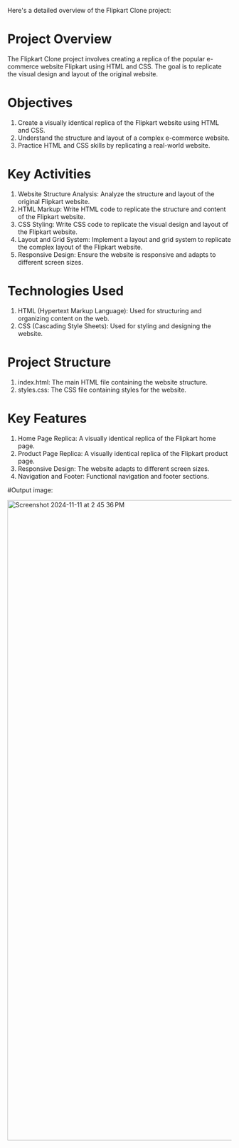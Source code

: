 Here's a detailed overview of the Flipkart Clone project:

# Project Overview
The Flipkart Clone project involves creating a replica of the popular e-commerce website Flipkart using HTML and CSS. The goal is to replicate the visual design and layout of the original website.

# Objectives
1. Create a visually identical replica of the Flipkart website using HTML and CSS.
2. Understand the structure and layout of a complex e-commerce website.
3. Practice HTML and CSS skills by replicating a real-world website.

# Key Activities
1. Website Structure Analysis: Analyze the structure and layout of the original Flipkart website.
2. HTML Markup: Write HTML code to replicate the structure and content of the Flipkart website.
3. CSS Styling: Write CSS code to replicate the visual design and layout of the Flipkart website.
4. Layout and Grid System: Implement a layout and grid system to replicate the complex layout of the Flipkart website.
5. Responsive Design: Ensure the website is responsive and adapts to different screen sizes.

# Technologies Used
1. HTML (Hypertext Markup Language): Used for structuring and organizing content on the web.
2. CSS (Cascading Style Sheets): Used for styling and designing the website.

# Project Structure
1. index.html: The main HTML file containing the website structure.
2. styles.css: The CSS file containing styles for the website.

# Key Features
1. Home Page Replica: A visually identical replica of the Flipkart home page.
2. Product Page Replica: A visually identical replica of the Flipkart product page.
3. Responsive Design: The website adapts to different screen sizes.
4. Navigation and Footer: Functional navigation and footer sections.

#Output image:

<img width="1436" alt="Screenshot 2024-11-11 at 2 45 36 PM" src="https://github.com/user-attachments/assets/27793d23-443f-40b1-bf4d-9067a893cef7" />

